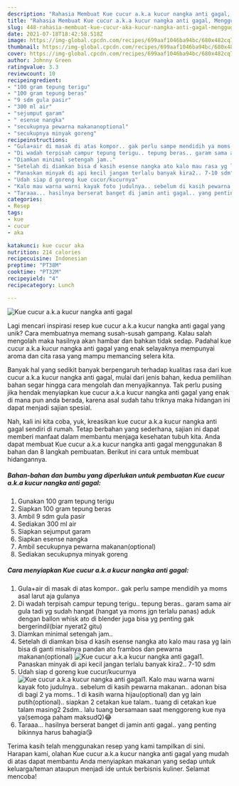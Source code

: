 ```yaml
---
description: "Rahasia Membuat Kue cucur a.k.a kucur nangka anti gagal, Menggugah Selera"
title: "Rahasia Membuat Kue cucur a.k.a kucur nangka anti gagal, Menggugah Selera"
slug: 448-rahasia-membuat-kue-cucur-aka-kucur-nangka-anti-gagal-menggugah-selera
date: 2021-07-18T18:42:58.518Z
image: https://img-global.cpcdn.com/recipes/699aaf1046ba94bc/680x482cq70/kue-cucur-aka-kucur-nangka-anti-gagal-foto-resep-utama.jpg
thumbnail: https://img-global.cpcdn.com/recipes/699aaf1046ba94bc/680x482cq70/kue-cucur-aka-kucur-nangka-anti-gagal-foto-resep-utama.jpg
cover: https://img-global.cpcdn.com/recipes/699aaf1046ba94bc/680x482cq70/kue-cucur-aka-kucur-nangka-anti-gagal-foto-resep-utama.jpg
author: Johnny Green
ratingvalue: 3.3
reviewcount: 10
recipeingredient:
- "100 gram tepung terigu"
- "100 gram tepung beras"
- "9 sdm gula pasir"
- "300 ml air"
- "sejumput garam"
- " esense nangka"
- "secukupnya pewarna makananoptional"
- "secukupnya minyak goreng"
recipeinstructions:
- "Gula+air di masak di atas kompor.. gak perlu sampe mendidih ya moms asal larut aja gulanya"
- "Di wadah terpisah campur tepung terigu.. tepung beras.. garam sama air gula tadi yg sudah hangat (hangat ya moms jgn terlalu panas) aduk dengan ballon whisk ato di blender juga bisa yg penting gak bergerindil(biar nyerat2 gitu)"
- "Diamkan minimal setengah jam.."
- "Setelah di diamkan bisa d kasih esense nangka ato kalo mau rasa yg lain bisa di ganti misalnya pandan ato frambos dan pewarna makanan(optional)"
- "Panaskan minyak di api kecil jangan terlalu banyak kira2.. 7-10 sdm"
- "Udah siap d goreng kue cucur/kucurnya"
- "Kalo mau warna warni kayak foto judulnya.. sebelum di kasih pewarna makanan.. adonan bisa di bagi 2 ya moms.. 1 di kasih warna hijau(optional) dan yg lain putih(optional).. siapkan 2 cetakan kue talam.. tuang di cetakan kue talam masing2 2sdm.. lalu tuang bersamaan saat menggoreng kue nya ya(semoga paham maksudQ)😂"
- "Taraaa... hasilnya berserat banget di jamin anti gagal.. yang penting bikinnya harus bahagia😘"
categories:
- Resep
tags:
- kue
- cucur
- aka

katakunci: kue cucur aka 
nutrition: 214 calories
recipecuisine: Indonesian
preptime: "PT38M"
cooktime: "PT32M"
recipeyield: "4"
recipecategory: Lunch

---
```



![Kue cucur a.k.a kucur nangka anti gagal](https://img-global.cpcdn.com/recipes/699aaf1046ba94bc/680x482cq70/kue-cucur-aka-kucur-nangka-anti-gagal-foto-resep-utama.jpg)

Lagi mencari inspirasi resep kue cucur a.k.a kucur nangka anti gagal yang unik? Cara membuatnya memang susah-susah gampang. Kalau salah mengolah maka hasilnya akan hambar dan bahkan tidak sedap. Padahal kue cucur a.k.a kucur nangka anti gagal yang enak selayaknya mempunyai aroma dan cita rasa yang mampu memancing selera kita.



Banyak hal yang sedikit banyak berpengaruh terhadap kualitas rasa dari kue cucur a.k.a kucur nangka anti gagal, mulai dari jenis bahan, kedua pemilihan bahan segar hingga cara mengolah dan menyajikannya. Tak perlu pusing jika hendak menyiapkan kue cucur a.k.a kucur nangka anti gagal yang enak di mana pun anda berada, karena asal sudah tahu triknya maka hidangan ini dapat menjadi sajian spesial.


Nah, kali ini kita coba, yuk, kreasikan kue cucur a.k.a kucur nangka anti gagal sendiri di rumah. Tetap berbahan yang sederhana, sajian ini dapat memberi manfaat dalam membantu menjaga kesehatan tubuh kita. Anda dapat membuat Kue cucur a.k.a kucur nangka anti gagal menggunakan 8 bahan dan 8 langkah pembuatan. Berikut ini cara untuk membuat hidangannya.

<!--inarticleads1-->

##### Bahan-bahan dan bumbu yang diperlukan untuk pembuatan Kue cucur a.k.a kucur nangka anti gagal:

1. Gunakan 100 gram tepung terigu
1. Siapkan 100 gram tepung beras
1. Ambil 9 sdm gula pasir
1. Sediakan 300 ml air
1. Siapkan sejumput garam
1. Siapkan  esense nangka
1. Ambil secukupnya pewarna makanan(optional)
1. Sediakan secukupnya minyak goreng




<!--inarticleads2-->

##### Cara menyiapkan Kue cucur a.k.a kucur nangka anti gagal:

1. Gula+air di masak di atas kompor.. gak perlu sampe mendidih ya moms asal larut aja gulanya
1. Di wadah terpisah campur tepung terigu.. tepung beras.. garam sama air gula tadi yg sudah hangat (hangat ya moms jgn terlalu panas) aduk dengan ballon whisk ato di blender juga bisa yg penting gak bergerindil(biar nyerat2 gitu)
1. Diamkan minimal setengah jam..
1. Setelah di diamkan bisa d kasih esense nangka ato kalo mau rasa yg lain bisa di ganti misalnya pandan ato frambos dan pewarna makanan(optional)
<img src="//assets-global.cpcdn.com/assets/icons/button_play-2c75c40dde080a61004c1f40b05d8f140eaff45d7e9e6481dc71c63d2e7c4909.png" alt="Kue cucur a.k.a kucur nangka anti gagal">1. Panaskan minyak di api kecil jangan terlalu banyak kira2.. 7-10 sdm
1. Udah siap d goreng kue cucur/kucurnya
<img src="//assets-global.cpcdn.com/assets/icons/button_play-2c75c40dde080a61004c1f40b05d8f140eaff45d7e9e6481dc71c63d2e7c4909.png" alt="Kue cucur a.k.a kucur nangka anti gagal">1. Kalo mau warna warni kayak foto judulnya.. sebelum di kasih pewarna makanan.. adonan bisa di bagi 2 ya moms.. 1 di kasih warna hijau(optional) dan yg lain putih(optional).. siapkan 2 cetakan kue talam.. tuang di cetakan kue talam masing2 2sdm.. lalu tuang bersamaan saat menggoreng kue nya ya(semoga paham maksudQ)😂
1. Taraaa... hasilnya berserat banget di jamin anti gagal.. yang penting bikinnya harus bahagia😘




Terima kasih telah menggunakan resep yang kami tampilkan di sini. Harapan kami, olahan Kue cucur a.k.a kucur nangka anti gagal yang mudah di atas dapat membantu Anda menyiapkan makanan yang sedap untuk keluarga/teman ataupun menjadi ide untuk berbisnis kuliner. Selamat mencoba!
